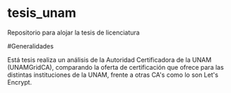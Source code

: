 # tesis_unam
Repositorio para alojar la tesis de licenciatura

#Generalidades

Está tesis realiza un análisis de la Autoridad Certificadora de la UNAM (UNAMGridCA), comparando la oferta de certificación que ofrece para las distintas instituciones de la UNAM, frente a otras CA's como lo son Let's Encrypt.



